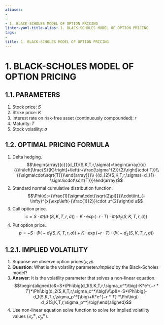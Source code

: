 ```yaml
---
aliases:
- 
- 
- 1. BLACK-SCHOLES MODEL OF OPTION PRICING
linter-yaml-title-alias: 1. BLACK-SCHOLES MODEL OF OPTION PRICING
tags:
- 
title: 1. BLACK-SCHOLES MODEL OF OPTION PRICING
---
```

# 1. BLACK-SCHOLES MODEL OF OPTION PRICING
## 1.1. PARAMETERS
1. Stock price: 𝑆
2. Strike price: 𝐾
3. Interest rate on risk-free asset (continuously compounded): 𝑟
4. Maturity: 𝑇
5. Stock volatility: 𝜎
## 1.2. OPTIMAL PRICING FORMULA

1. Delta hedging.$$\begin{array}{c}{{d_{1}(S,K,T,r,\sigma)=\begin{array}{c}{{\ln\left[\frac{S}{K}\right]+\left(r+\frac{\sigma^{2}}{2}\right)\cdot T}}\\ {{\sigma\cdot\sqrt{T}}}\end{array}}}\\ {{d_{2}(S,K,T,r,\sigma)=d_{1}-\sigma\cdot\sqrt{T}}}\end{array}$$
2. Standard normal cumulative distribution function.$$\Phi(x):={\frac{1}{\sigma\cdot{\sqrt{2\pi}}}}\cdot\int_{-\infty}^{x}\exp\left(-{\frac{1}{2}}\cdot u^{2}\right)d u$$
3. Call option price.$$c=S\cdot\Phi\big(d_{1}(S,K,T,r,\sigma)\big)-K\cdot\exp(-r\cdot T)\cdot\Phi\big(d_{2}(S,K,T,r,\sigma)\big)$$
4. Put option price.$$p=-S\cdot\Phi\bigl(-d_{1}(S,K,T,r,\sigma)\bigr)+K\cdot\exp(-r\cdot T)\cdot\Phi\bigl(-d_{2}(S,K,T,r,\sigma)\bigr)$$

## 1.2.1. IMPLIED VOLATILITY

1. Suppose we observe option prices$(𝑐, 𝑝)$.
2. **Question**: What is the volatility parameter$𝜎$*implied* by the Black-Scholes model?
3. **Answer**: It is the volatility parameter that solves a non-linear equation.$$\begin{aligned}c&=S*\Phi\big(d_1(S,K,T,r,\sigma_c^*)\big)-K*e^{−𝑟 * 𝑇}*\Phi\big(d_2(S,K,T,r,\sigma_c^*)\big)\\\\p&=-S*\Phi\big(-d_1(S,K,T,r,\sigma_p^*)\big)+K*e^{−𝑟 * 𝑇} *\Phi\big(-d_2(S,K,T,r,\sigma_p^*)\big)\end{aligned}$$
5. Use non-linear equation solve function to solve for implied volatility values ($𝜎_{𝑐}^∗, 𝜎_{𝑝}^∗$).